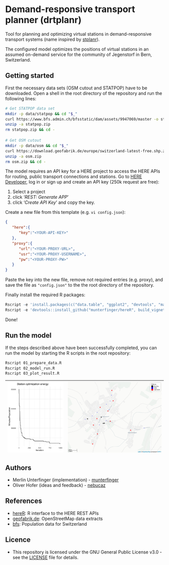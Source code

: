 # Demand-responsive transport planner (drtplanr)

Tool for planning and optimizing virtual stations in demand-responsive transport systems (name inspired by [stplanr](https://github.com/ropensci/stplanr)).

The configured model optimizes the positions of virtual stations in an assumed on-demand service for the community of Jegenstorf in Bern, Switzerland.

## Getting started
First the necessary data sets (OSM cutout and STATPOP) have to be downloaded. Open a shell in the root directory of the repository and run the following lines:

``` bash
# Get STATPOP data set
mkdir -p data/statpop && cd "$_"
curl https://www.bfs.admin.ch/bfsstatic/dam/assets/9947069/master -o statpop.zip
unzip -a statpop.zip
rm statpop.zip && cd -

# Get OSM cutout
mkdir -p data/osm && cd "$_"
curl https://download.geofabrik.de/europe/switzerland-latest-free.shp.zip -o osm.zip
unzip -a osm.zip
rm osm.zip && cd -

```

The model requires an API key for a HERE project to access the HERE APIs for routing, public transport connections and stations. Go to [HERE Developer](https://developer.here.com/), log in or sign up and create an API key (250k request are free):

 1. Select a project
 2. click ‘*REST: Generate APP*’
 3. click ‘*Create API Key*’ and copy the key. 
 
Create a new file from this template (e.g. `vi config.json`):

``` json
{
   "here":{
      "key":"<YOUR-API-KEY>"
   },
   "proxy":{
      "url":"<YOUR-PROXY-URL>",
      "usr":"<YOUR-PROXY-USERNAME>",
      "pw":"<YOUR-PROXY-PW>"
   }
}

```

Paste the key into the new file, remove not required entries (e.g. proxy), and save the file as `"config.json"` to the the root
directory of the repository.

Finally install the required R packages:

``` r
Rscript -e 'install.packages(c("data.table", "ggplot2", "devtools", "mapview"), repo="http://cran.rstudio.com/")'
Rscript -e 'devtools::install_github("munterfinger/hereR", build_vignettes = TRUE)'

``` 

Done!

## Run the model
If the steps described above have been successfully completed, you can run the model
by starting the R scripts in the root repository:

``` bash
Rscript 01_prepare_data.R 
Rscript 02_model_run.R  
Rscript 03_plot_result.R 
```

|![](docs/model_energy.png)|![](docs/station_map.png)|
|---|---|

## Authors
* Merlin Unterfinger (implementation) - [munterfinger](https://github.com/munterfinger)
* Oliver Hofer (ideas and feedback) - [nebucaz](https://github.com/nebucaz)

## References
* [hereR](https://github.com/munterfinger/hereR): R interface to the HERE REST APIs 
* [geofabrik.de](https://download.geofabrik.de): OpenStreetMap data extracts
* [bfs](https://www.bfs.admin.ch/): Population data for Switzerland

## Licence
* This repository is licensed under the GNU General Public License v3.0 - see the [LICENSE](LICENSE) file for details.